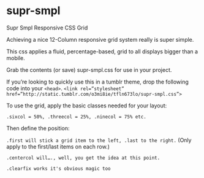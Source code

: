 supr-smpl
=========

Supr Smpl Responsive CSS Grid


Achieving a nice 12-Column responsive grid system really is super simple.

This css applies a fluid, percentage-based, grid to all displays bigger than a mobile.

Grab the contents (or save) supr-smpl.css for use in your project.

If you’re looking to quickly use this in a tumblr theme, drop the following code into your ```<head>```.
```<link rel=”stylesheet” href=”http://static.tumblr.com/o3mi8ie/tfln673lo/supr-smpl.css”>```

To use the grid, apply the basic classes needed for your layout:

```.sixcol = 50%, .threecol = 25%, .ninecol = 75% etc.```

Then define the position:

```.first will stick a grid item to the left, .last to the right.```
(Only apply to the first/last items on each row.)
 
```.centercol will…., well, you get the idea at this point.```

```.clearfix works it's obvious magic too```
